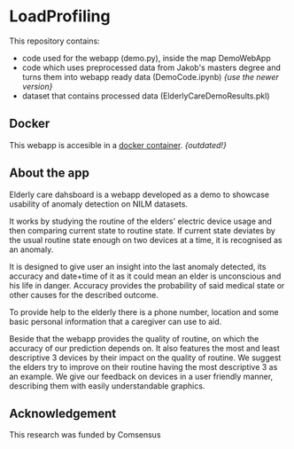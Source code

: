 # LoadProfiling
This repository contains: 
* code used for the webapp (demo.py), inside the map DemoWebApp
* code which uses preprocessed data from Jakob's masters degree and turns them into webapp ready data (DemoCode.ipynb) _{use the newer version}_
* dataset that contains processed data (ElderlyCareDemoResults.pkl)
## Docker
This webapp is accesible in a [docker container](https://hub.docker.com/repository/docker/anzepirnat/ecdemo). _{outdated!}_
## About the app
Elderly care dahsboard is a webapp developed as a demo to showcase usability of anomaly detection on NILM datasets.

It works by studying the routine of the elders' electric device usage and then comparing current state to routine state. If current state deviates by the usual routine state enough on two devices at a time, it is recognised as an anomaly.

It is designed to give user an insight into the last anomaly detected, its accuracy and date+time of it as it could mean an elder is unconscious and his life in danger. Accuracy provides the probability of said medical state or other causes for the described outcome.

To provide help to the elderly there is a phone number, location and some basic personal information that a caregiver can use to aid.

Beside that the webapp provides the quality of routine, on which the accuracy of our prediction depends on. It also features the most and least descriptive 3 devices by their impact on the quality of routine. We suggest the elders try to improve on their routine having the most descriptive 3 as an example. We give our feedback on devices in a user friendly manner, describing them with easily understandable graphics.

## Acknowledgement
This research was funded by Comsensus
